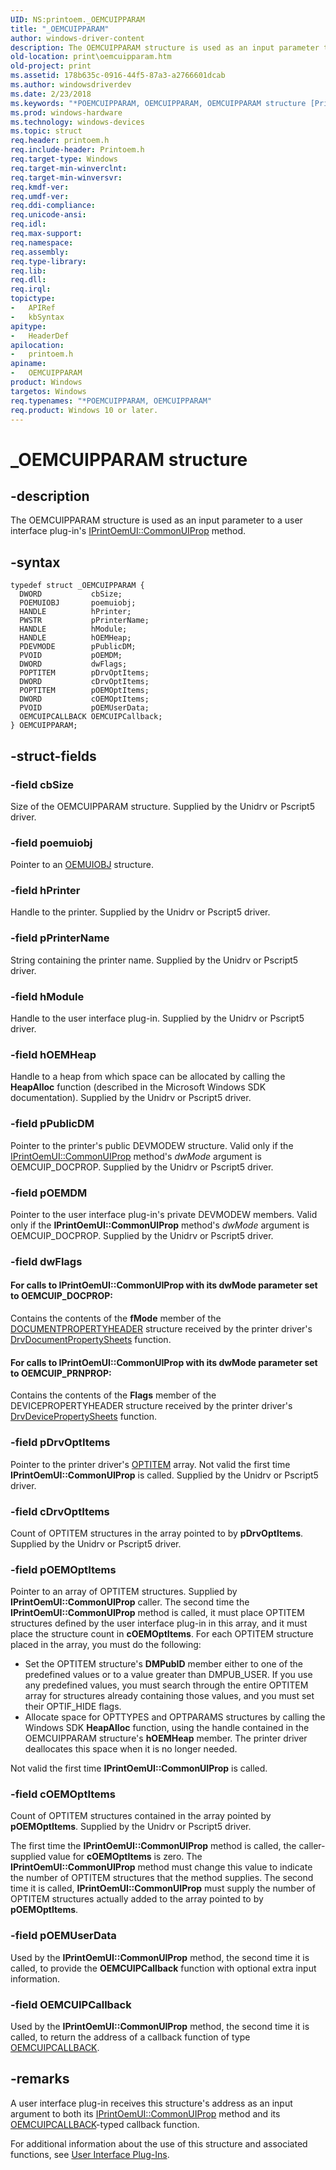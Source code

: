 ```yaml
---
UID: NS:printoem._OEMCUIPPARAM
title: "_OEMCUIPPARAM"
author: windows-driver-content
description: The OEMCUIPPARAM structure is used as an input parameter to a user interface plug-in's IPrintOemUI::CommonUIProp method.
old-location: print\oemcuipparam.htm
old-project: print
ms.assetid: 178b635c-0916-44f5-87a3-a2766601dcab
ms.author: windowsdriverdev
ms.date: 2/23/2018
ms.keywords: "*POEMCUIPPARAM, OEMCUIPPARAM, OEMCUIPPARAM structure [Print Devices], _OEMCUIPPARAM, print.oemcuipparam, print_unidrv-pscript_ui_6ea92d10-0152-4bb2-a79b-0f6c29507e8c.xml, printoem/OEMCUIPPARAM"
ms.prod: windows-hardware
ms.technology: windows-devices
ms.topic: struct
req.header: printoem.h
req.include-header: Printoem.h
req.target-type: Windows
req.target-min-winverclnt: 
req.target-min-winversvr: 
req.kmdf-ver: 
req.umdf-ver: 
req.ddi-compliance: 
req.unicode-ansi: 
req.idl: 
req.max-support: 
req.namespace: 
req.assembly: 
req.type-library: 
req.lib: 
req.dll: 
req.irql: 
topictype:
-	APIRef
-	kbSyntax
apitype:
-	HeaderDef
apilocation:
-	printoem.h
apiname:
-	OEMCUIPPARAM
product: Windows
targetos: Windows
req.typenames: "*POEMCUIPPARAM, OEMCUIPPARAM"
req.product: Windows 10 or later.
---
```


# _OEMCUIPPARAM structure


## -description


The OEMCUIPPARAM structure is used as an input parameter to a user interface plug-in's <a href="https://msdn.microsoft.com/library/windows/hardware/ff554159">IPrintOemUI::CommonUIProp</a> method.


## -syntax


````
typedef struct _OEMCUIPPARAM {
  DWORD           cbSize;
  POEMUIOBJ       poemuiobj;
  HANDLE          hPrinter;
  PWSTR           pPrinterName;
  HANDLE          hModule;
  HANDLE          hOEMHeap;
  PDEVMODE        pPublicDM;
  PVOID           pOEMDM;
  DWORD           dwFlags;
  POPTITEM        pDrvOptItems;
  DWORD           cDrvOptItems;
  POPTITEM        pOEMOptItems;
  DWORD           cOEMOptItems;
  PVOID           pOEMUserData;
  OEMCUIPCALLBACK OEMCUIPCallback;
} OEMCUIPPARAM;
````


## -struct-fields




### -field cbSize

Size of the OEMCUIPPARAM structure. Supplied by the Unidrv or Pscript5 driver.


### -field poemuiobj

Pointer to an <a href="..\printoem\ns-printoem-_oemuiobj.md">OEMUIOBJ</a> structure.


### -field hPrinter

Handle to the printer. Supplied by the Unidrv or Pscript5 driver.


### -field pPrinterName

String containing the printer name. Supplied by the Unidrv or Pscript5 driver.


### -field hModule

Handle to the user interface plug-in. Supplied by the Unidrv or Pscript5 driver.


### -field hOEMHeap

Handle to a heap from which space can be allocated by calling the <b>HeapAlloc</b> function (described in the Microsoft Windows SDK documentation). Supplied by the Unidrv or Pscript5 driver.


### -field pPublicDM

Pointer to the printer's public DEVMODEW structure. Valid only if the <a href="https://msdn.microsoft.com/library/windows/hardware/ff554159">IPrintOemUI::CommonUIProp</a> method's <i>dwMode</i> argument is OEMCUIP_DOCPROP. Supplied by the Unidrv or Pscript5 driver.


### -field pOEMDM

Pointer to the user interface plug-in's private DEVMODEW members. Valid only if the <b>IPrintOemUI::CommonUIProp</b> method's <i>dwMode</i> argument is OEMCUIP_DOCPROP. Supplied by the Unidrv or Pscript5 driver.


### -field dwFlags





#### For calls to IPrintOemUI::CommonUIProp with its dwMode parameter set to OEMCUIP_DOCPROP:

Contains the contents of the <b>fMode</b> member of the <a href="..\winddiui\ns-winddiui-_documentpropertyheader.md">DOCUMENTPROPERTYHEADER</a> structure received by the printer driver's <a href="..\winddiui\nf-winddiui-drvdocumentpropertysheets.md">DrvDocumentPropertySheets</a> function.



#### For calls to IPrintOemUI::CommonUIProp with its dwMode parameter set to OEMCUIP_PRNPROP:

Contains the contents of the <b>Flags</b> member of the DEVICEPROPERTYHEADER structure received by the printer driver's <a href="..\winddiui\nf-winddiui-drvdevicepropertysheets.md">DrvDevicePropertySheets</a> function.


### -field pDrvOptItems

Pointer to the printer driver's <a href="..\compstui\ns-compstui-_optitem.md">OPTITEM</a> array. Not valid the first time <b>IPrintOemUI::CommonUIProp</b> is called. Supplied by the Unidrv or Pscript5 driver.


### -field cDrvOptItems

Count of OPTITEM structures in the array pointed to by <b>pDrvOptItems</b>. Supplied by the Unidrv or Pscript5 driver.


### -field pOEMOptItems

Pointer to an array of OPTITEM structures. Supplied by <b>IPrintOemUI::CommonUIProp</b> caller. The second time the <b>IPrintOemUI::CommonUIProp</b> method is called, it must place OPTITEM structures defined by the user interface plug-in in this array, and it must place the structure count in <b>cOEMOptItems</b>. For each OPTITEM structure placed in the array, you must do the following:

<ul>
<li>
Set the OPTITEM structure's <b>DMPubID</b> member either to one of the predefined values or to a value greater than DMPUB_USER. If you use any predefined values, you must search through the entire OPTITEM array for structures already containing those values, and you must set their OPTIF_HIDE flags.

</li>
<li>
Allocate space for OPTTYPES and OPTPARAMS structures by calling the Windows SDK <b>HeapAlloc</b> function, using the handle contained in the OEMCUIPPARAM structure's <b>hOEMHeap</b> member. The printer driver deallocates this space when it is no longer needed.

</li>
</ul>
Not valid the first time <b>IPrintOemUI::CommonUIProp</b> is called.


### -field cOEMOptItems

Count of OPTITEM structures contained in the array pointed by <b>pOEMOptItems</b>. Supplied by the Unidrv or Pscript5 driver.

The first time the <b>IPrintOemUI::CommonUIProp</b> method is called, the caller-supplied value for <b>cOEMOptItems</b> is zero. The <b>IPrintOemUI::CommonUIProp</b> method must change this value to indicate the number of OPTITEM structures that the method supplies. The second time it is called, <b>IPrintOemUI::CommonUIProp</b> must supply the number of OPTITEM structures actually added to the array pointed to by <b>pOEMOptItems</b>.


### -field pOEMUserData

Used by the <b>IPrintOemUI::CommonUIProp</b> method, the second time it is called, to provide the <b>OEMCUIPCallback</b> function with optional extra input information.


### -field OEMCUIPCallback

Used by the <b>IPrintOemUI::CommonUIProp</b> method, the second time it is called, to return the address of a callback function of type <a href="..\printoem\nc-printoem-oemcuipcallback.md">OEMCUIPCALLBACK</a>.


## -remarks



A user interface plug-in receives this structure's address as an input argument to both its <a href="https://msdn.microsoft.com/library/windows/hardware/ff554159">IPrintOemUI::CommonUIProp</a> method and its <a href="..\printoem\nc-printoem-oemcuipcallback.md">OEMCUIPCALLBACK</a>-typed callback function.

For additional information about the use of this structure and associated functions, see <a href="https://msdn.microsoft.com/22ac2af6-37d8-4913-95af-9c3dc8576d40">User Interface Plug-Ins</a>.



